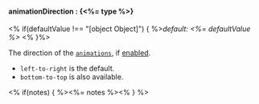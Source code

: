 #### **animationDirection** : {<%= type %>}

<% if(defaultValue !== "[object Object]") { %>*default: <%= defaultValue %>* <% }%>

The direction of the [`animations`](#config_config.chart.animations), if [enabled](#config_config.chart.animations.enable). 

* `left-to-right` is the default.
* `bottom-to-top` is also available.

<% if(notes) { %><%= notes %><% } %>

